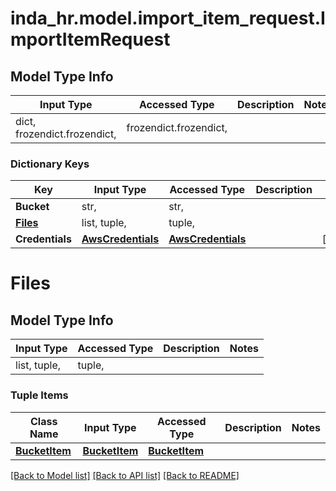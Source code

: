 # inda_hr.model.import_item_request.ImportItemRequest

## Model Type Info
Input Type | Accessed Type | Description | Notes
------------ | ------------- | ------------- | -------------
dict, frozendict.frozendict,  | frozendict.frozendict,  |  | 

### Dictionary Keys
Key | Input Type | Accessed Type | Description | Notes
------------ | ------------- | ------------- | ------------- | -------------
**Bucket** | str,  | str,  |  | 
**[Files](#Files)** | list, tuple,  | tuple,  |  | 
**Credentials** | [**AwsCredentials**](AwsCredentials.md) | [**AwsCredentials**](AwsCredentials.md) |  | [optional] 

# Files

## Model Type Info
Input Type | Accessed Type | Description | Notes
------------ | ------------- | ------------- | -------------
list, tuple,  | tuple,  |  | 

### Tuple Items
Class Name | Input Type | Accessed Type | Description | Notes
------------- | ------------- | ------------- | ------------- | -------------
[**BucketItem**](BucketItem.md) | [**BucketItem**](BucketItem.md) | [**BucketItem**](BucketItem.md) |  | 

[[Back to Model list]](../../README.md#documentation-for-models) [[Back to API list]](../../README.md#documentation-for-api-endpoints) [[Back to README]](../../README.md)

